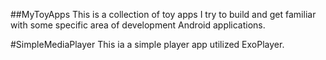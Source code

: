 ##MyToyApps
This is a collection of toy apps I try to build and get familiar with some specific area of development Android applications.

#SimpleMediaPlayer
This ia a simple player app utilized ExoPlayer.
